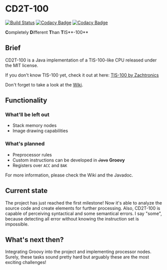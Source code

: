 # CD2T-100
[![Build Status](https://travis-ci.org/battila7/cd2t-100.svg?branch=master)](https://travis-ci.org/battila7/cd2t-100)
[![Codacy Badge](https://api.codacy.com/project/badge/grade/d8c7bd2165ca47169cc29c84533635b6)](https://www.codacy.com/app/bagossyattila_2/cd2t-100)
[![Codacy Badge](https://api.codacy.com/project/badge/coverage/d8c7bd2165ca47169cc29c84533635b6)](https://www.codacy.com/app/bagossyattila_2/cd2t-100)

**C**ompletely **D**ifferent **T**han **T**IS**-100**
 
## Brief
CD2T-100 is a Java implementation of a TIS-100-like CPU released under the MIT license. 

If you don't know TIS-100 yet, check it out at here:
[TIS-100 by Zachtronics](http://www.zachtronics.com/tis-100/)

Don't forget to take a look at the <a href="https://github.com/battila7/cd2t-100/wiki">Wiki</a>.

## Functionality
### What'll be left out
* Stack memory nodes
* Image drawing capabilities

### What's planned
* Preprocessor rules
* Custom instructions can be developed in ~~Java~~ **Groovy**
* Registers over `ACC` and `BAK`

For more information, please check the Wiki and the Javadoc.

## Current state
The project has just reached the first milestone! Now it's able to analyze the source code and create elements for further processing. Also, CD2T-100 is capable of perceiving syntactical and some semantical errors. I say "some", because detecting all error without knowing the instruction set is impossible.

## What's next then?
Integrating Groovy into the project and implementing processor nodes. Surely, these tasks sound pretty hard but arguably these are the most exciting challenges!
